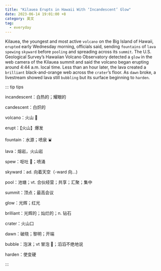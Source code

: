 ```yaml
---
title: "Kilauea Erupts in Hawaii With ‘Incandescent’ Glow"
date: 2023-06-14 19:01:00 +8
category: 英文
tag:
  - everyday
---
```


Kilauea, the youngest and most active `volcano` on the Big Island of Hawaii, `erupted` early Wednesday morning, officials said, sending `fountains` of `lava` `spewing` `skyward` before `pooling` and spreading across its `summit`. The U.S. Geological Survey’s Hawaiian Volcano Observatory detected a `glow` in the web camera of the Kilauea summit and said the volcano began erupting around 4:44 a.m. local time. Less than an hour later, the lava created a `brilliant` black-and-orange web across the `crater`’s floor. As `dawn` broke, a livestream showed lava still `bubbling` but its surface beginning to `harden`.

::: tip tips

incandescent：白热的；耀眼的

candescent：白炽的

volcano：火山 🌋

erupt：【火山】爆发

fountain：水源；喷泉 ⛲️

lava：熔岩，火山岩

spew：呕吐 🤮；喷涌

skyward：ad. 向着天空（-ward 向...)

pool：池塘；vt. 合伙经营；共享；汇聚；集中

summit：顶点；最高会议

glow：光辉；红光

brilliant：光辉的；灿烂的；n. 钻石

crater：火山口

dawn：破晓；黎明；开端

bubble：泡沫；vt 冒泡 🫧；滔滔不绝地说

harden：使变硬

:::
